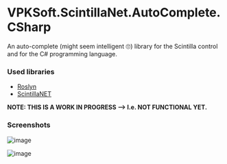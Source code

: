 # VPKSoft.ScintillaNet.AutoComplete.CSharp
An auto-complete (might seem intelligent 🙄) library for the Scintilla control and for the C# programming language.

### Used libraries
* [Roslyn](https://github.com/dotnet/roslyn)
* [ScintillaNET](https://github.com/VPKSoft/ScintillaNET)

**NOTE: THIS IS A WORK IN PROGRESS --> I.e. NOT FUNCTIONAL YET.**

### Screenshots
![image](https://user-images.githubusercontent.com/40712699/103133549-c699f180-46b3-11eb-8238-d60b24ea8f0e.png)

![image](https://user-images.githubusercontent.com/40712699/103133587-f517cc80-46b3-11eb-961e-26749d847a78.png)
